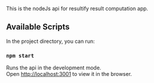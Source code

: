 This is the nodeJs api for resultify result computation app.

## Available Scripts

In the project directory, you can run:

### `npm start`

Runs the api in the development mode.<br />
Open [http://localhost:3001](http://localhost:3001) to view it in the browser.
